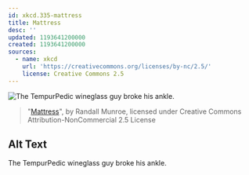 ```yaml
---
id: xkcd.335-mattress
title: Mattress
desc: ''
updated: 1193641200000
created: 1193641200000
sources:
  - name: xkcd
    url: 'https://creativecommons.org/licenses/by-nc/2.5/'
    license: Creative Commons 2.5
---
```

![The TempurPedic wineglass guy broke his ankle.](https://imgs.xkcd.com/comics/mattress.png)
> "[Mattress](https://xkcd.com/335/)", by Randall Munroe, licensed under Creative Commons Attribution-NonCommercial 2.5 License

## Alt Text
The TempurPedic wineglass guy broke his ankle.
